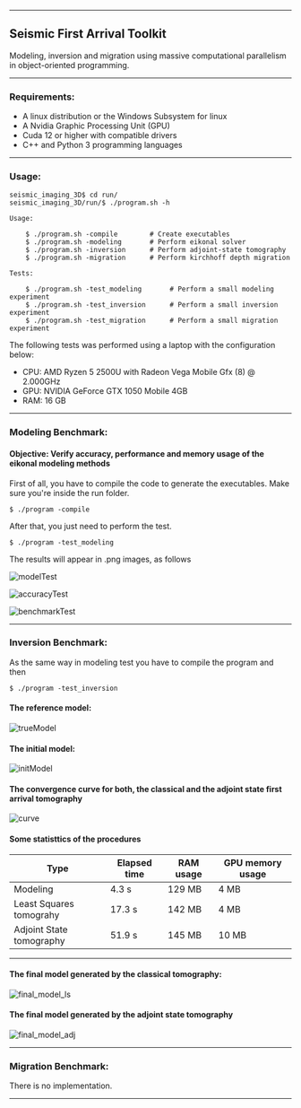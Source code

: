 ___

## Seismic First Arrival Toolkit

Modeling, inversion and migration using massive computational parallelism in object-oriented programming.
___

### Requirements:

- A linux distribution or the Windows Subsystem for linux
- A Nvidia Graphic Processing Unit (GPU)
- Cuda 12 or higher with compatible drivers
- C++ and Python 3 programming languages    
____

### Usage:

```console
seismic_imaging_3D$ cd run/
seismic_imaging_3D/run/$ ./program.sh -h

Usage:

    $ ./program.sh -compile        # Create executables 
    $ ./program.sh -modeling       # Perform eikonal solver          
    $ ./program.sh -inversion      # Perform adjoint-state tomography
    $ ./program.sh -migration      # Perform kirchhoff depth migration

Tests:

    $ ./program.sh -test_modeling       # Perform a small modeling experiment          
    $ ./program.sh -test_inversion      # Perform a small inversion experiment
    $ ./program.sh -test_migration      # Perform a small migration experiment         
```

The following tests was performed using a laptop with the configuration below:

* CPU: AMD Ryzen 5 2500U with Radeon Vega Mobile Gfx (8) @ 2.000GHz
* GPU: NVIDIA GeForce GTX 1050 Mobile 4GB 
* RAM: 16 GB       
___

### Modeling Benchmark:

#### Objective: Verify accuracy, performance and memory usage of the eikonal modeling methods 

First of all, you have to compile the code to generate the executables. Make sure you're inside the run folder.

```console
$ ./program -compile
```

After that, you just need to perform the test.

```console
$ ./program -test_modeling
```
The results will appear in .png images, as follows

![modelTest](https://github.com/phbastosa/first_break_imaging_3D/assets/44127778/d68bdfee-36de-4502-a343-d14106599539)

![accuracyTest](https://github.com/phbastosa/first_break_imaging_3D/assets/44127778/88ead2cd-8b9f-4d53-9260-c5d5ece89017)

![benchmarkTest](https://github.com/phbastosa/first_break_imaging_3D/assets/44127778/6ebe7fd0-51cb-481a-84e4-88ddeda92811)

___

### Inversion Benchmark:

As the same way in modeling test you have to compile the program and then

```console
$ ./program -test_inversion
```

#### The reference model: 

![trueModel](https://github.com/phbastosa/first_break_imaging_3D/assets/44127778/54699f42-acb2-41a6-a4c7-46e6f1d2559a) 

#### The initial model:

![initModel](https://github.com/phbastosa/first_break_imaging_3D/assets/44127778/f864022d-7a8c-4515-a22c-db8ab26ce58e)

#### The convergence curve for both, the classical and the adjoint state first arrival tomography

![curve](https://github.com/phbastosa/first_break_imaging_3D/assets/44127778/034a1006-f518-43ed-8fe8-1ca212adca59)

#### Some statisttics of the procedures

|  Type                    |  Elapsed time  | RAM usage  | GPU memory usage | 
| ------------------------ | -------------- | ---------- | ---------------- |
| Modeling                 |      4.3 s     |   129 MB   |       4 MB       | 
| Least Squares tomograhy  |     17.3 s     |   142 MB   |       4 MB       | 
| Adjoint State tomography |     51.9 s     |   145 MB   |      10 MB       |  
-----------------------------------------------------------------------------

#### The final model generated by the classical tomography:

![final_model_ls](https://github.com/phbastosa/first_break_imaging_3D/assets/44127778/4b35929b-cd63-4b09-a56c-8fb9609d003e) 

#### The final model generated by the adjoint state tomography

![final_model_adj](https://github.com/phbastosa/first_break_imaging_3D/assets/44127778/26fd8d32-dbc9-4c17-95b0-3dea5a53847e)

___

### Migration Benchmark:

There is no implementation.

___

